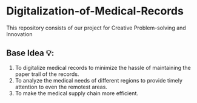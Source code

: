 # Digitalization-of-Medical-Records
This repository consists of our project for Creative Problem-solving and Innovation

## Base Idea 💡:
1. To digitalize medical records to minimize the hassle of maintaining the paper trail of the records.
2. To analyze the medical needs of different regions to provide timely attention to even the remotest areas.
3. To make the medical supply chain more efficient.

